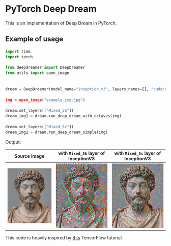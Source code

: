 # PyTorch Deep Dream

This is an implementation of Deep Dream in PyTorch.

## Example of usage

```python
import timm
import torch

from deepdreamer import DeepDreamer
from utils import open_image


dream = DeepDreamer(model_name="inception_v3", layers_names=[], "cuda:0)

img = open_image("example_img.jpg")

dream.set_layers(["Mixed_5b"])
dream_img1 = dream.run_deep_dream_with_octaves(img)

dream.set_layers(["Mixed_5c"])
dream_img2 = dream.run_deep_dream_simple(img)
```

Output:

|              Source image               | with `Mixed_5b` layer of InceptionV3 | with `Mixed_5c` layer of InceptionV3 |
| :-------------------------------------: | :----------------------------------: | :----------------------------------: |
| ![source image](images/example_img.jpg) |  ![result1](images/dream_img1.png)   |  ![result2](images/dream_img2.png)   |

This code is heavily inspired by [this](https://www.tensorflow.org/tutorials/generative/deepdream) TensorFlow tutorial.
